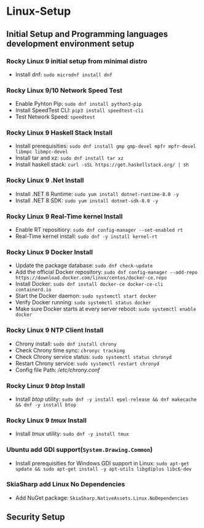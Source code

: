 # Linux-Setup

## Initial Setup and Programming languages development environment setup

### Rocky Linux 9 initial setup from minimal distro

- Install dnf: ```sudo microdnf install dnf```

### Rocky Linux 9/10 Network Speed Test

- Enable Pyhton Pip: ```sudo dnf install python3-pip```
- Install SpeedTest CLI: ```pip3 install speedtest-cli```
- Test Network Speed: ```speedtest```

### Rocky Linux 9 Haskell Stack Install

- Install prerequisities: ```sudo dnf install gmp gmp-devel mpfr mpfr-devel libmpc libmpc-devel```
- Install tar and xz: ```sudo dnf install tar xz```
- Install haskell stack: ```curl -sSL https://get.haskellstack.org/ | sh```

### Rocky Linux 9 .Net Install

- Install .NET 8 Runtime: ```sudo yum install dotnet-runtime-8.0 -y```
- Install .NET 8 SDK: ```sudo yum install dotnet-sdk-8.0 -y```

### Rocky Linux 9 Real-Time kernel Install

- Enable RT repositiory: ```sudo dnf config-manager --set-enabled rt```
- Real-Time kernel install: ```sudo dnf -y install kernel-rt```

### Rocky Linux 9 Docker Install

- Update the package database: ```sudo dnf check-update```
- Add the official Docker repository: ```sudo dnf config-manager --add-repo https://download.docker.com/linux/centos/docker-ce.repo```
- Install Docker: ```sudo dnf install docker-ce docker-ce-cli containerd.io```
- Start the Docker daemon: ```sudo systemctl start docker```
- Verify Docker running: ```sudo systemctl status docker```
- Make sure Docker starts at every server reboot: ```sudo systemctl enable docker```

### Rocky Linux 9 NTP Client Install

- Chrony install: ```sudo dnf install chrony```
- Check Chrony time sync: ```chronyc tracking```
- Check Chrony service status: ```sudo systemctl status chronyd```
- Restart Chrony service: ```sudo systemctl restart chronyd```
- Config file Path: _/etc/chrony.conf_

### Rocky Linux 9 _btop_ Install

- Install _btop_ utility:
  ```sudo dnf -y install epel-release && dnf makecache && dnf -y install btop```

### Rocky Linux 9 _tmux_ Install

- Install _tmux_ utility:
  ```sudo dnf -y install tmux```

### Ubuntu add GDI support(```System.Drawing.Common```)

- Install prerequisities for Windows GDI support in Linux: ```sudo apt-get update && sudo apt-get install -y apt-utils libgdiplus libc6-dev```

### SkiaSharp add Linux No Dependencies

- Add NuGet package: ```SkiaSharp.NativeAssets.Linux.NoDependencies```

## Security Setup
